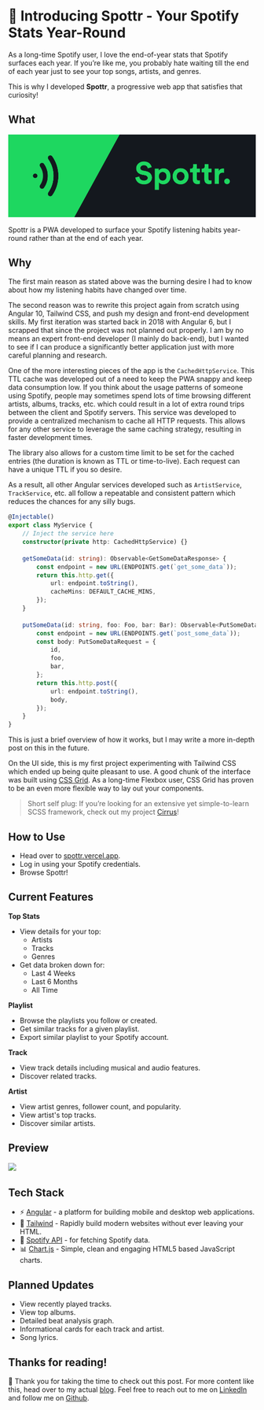 # 🎉 Introducing Spottr - Your Spotify Stats Year-Round

As a long-time Spotify user, I love the end-of-year stats that Spotify surfaces each year. If you’re like me, you probably hate waiting till the end of each year just to see your top songs, artists, and genres.

This is why I developed **Spottr**, a progressive web app that satisfies that curiosity!

## What

![](https://raw.githubusercontent.com/Spiderpig86/spottr/master/src/assets/images/preview.png)

Spottr is a PWA developed to surface your Spotify listening habits year-round rather than at the end of each year.

## Why

The first main reason as stated above was the burning desire I had to know about how my listening habits have changed over time.

The second reason was to rewrite this project again from scratch using Angular 10, Tailwind CSS, and push my design and front-end development skills. My first iteration was started back in 2018 with Angular 6, but I scrapped that since the project was not planned out properly. I am by no means an expert front-end developer (I mainly do back-end), but I wanted to see if I can produce a significantly better application just with more careful planning and research. 

One of the more interesting pieces of the app is the `CachedHttpService`. This TTL cache was developed out of a need to keep the PWA snappy and keep data consumption low. If you think about the usage patterns of someone using Spotify, people may sometimes spend lots of time browsing different artists, albums, tracks, etc. which could result in a lot of extra round trips between the client and Spotify servers. This service was developed to provide a centralized mechanism to cache all HTTP requests. This allows for any other service to leverage the same caching strategy, resulting in faster development times.

The library also allows for a custom time limit to be set for the cached entries (the duration is known as TTL or time-to-live). Each request can have a unique TTL if you so desire.

As a result, all other Angular services developed such as `ArtistService`, `TrackService`, etc. all follow a repeatable and consistent pattern which reduces the chances for any silly bugs.

```ts
@Injectable()
export class MyService {
    // Inject the service here
    constructor(private http: CachedHttpService) {}
    
    getSomeData(id: string): Observable<GetSomeDataResponse> {
        const endpoint = new URL(ENDPOINTS.get(`get_some_data`));
        return this.http.get({
            url: endpoint.toString(),
            cacheMins: DEFAULT_CACHE_MINS,
        });
    }
    
    putSomeData(id: string, foo: Foo, bar: Bar): Observable<PutSomeDataResponse> {
        const endpoint = new URL(ENDPOINTS.get(`post_some_data`));
        const body: PutSomeDataRequest = {
            id,
            foo,
            bar,
        };
        return this.http.post({
            url: endpoint.toString(),
            body,
        });
    }
}
```

This is just a brief overview of how it works, but I may write a more in-depth post on this in the future.

On the UI side, this is my first project experimenting with Tailwind CSS which ended up being quite pleasant to use. A good chunk of the interface was built using [CSS Grid](https://developer.mozilla.org/en-US/docs/Web/CSS/CSS_Grid_Layout). As a long-time Flexbox user, CSS Grid has proven to be an even more flexible way to lay out your components.

> Short self plug: If you’re looking for an extensive yet simple-to-learn SCSS framework, check out my project [Cirrus](https://cirrus-ui.netlify.app/)!

## How to Use

- Head over to [spottr.vercel.app](https://spottr.vercel.app/login).
- Log in using your Spotify credentials.
- Browse Spottr!

## Current Features

**Top Stats**

- View details for your top:
  - Artists
  - Tracks
  - Genres
- Get data broken down for:
  - Last 4 Weeks
  - Last 6 Months
  - All Time

**Playlist**

- Browse the playlists you follow or created.
- Get similar tracks for a given playlist.
- Export similar playlist to your Spotify account.

**Track**

- View track details including musical and audio features.
- Discover related tracks.

**Artist**

- View artist genres, follower count, and popularity.
- View artist's top tracks.
- Discover similar artists.

## Preview

![](https://raw.githubusercontent.com/Spiderpig86/spottr/master/images/demo.gif)

## Tech Stack

- :zap: [Angular](https://angular.io/) - a platform for building mobile and desktop web applications.
- :art: [Tailwind](https://tailwindcss.com/) - Rapidly build modern websites without ever leaving your HTML.
- :musical_note: [Spotify API](https://developer.spotify.com/documentation/web-api/) - for fetching Spotify data.
- :bar_chart: [Chart.js](https://www.chartjs.org/) - Simple, clean and engaging HTML5 based JavaScript charts.

## Planned Updates

- View recently played tracks.
- View top albums.
- Detailed beat analysis graph.
- Informational cards for each track and artist.
- Song lyrics.

## Thanks for reading!
:gem: Thank you for taking the time to check out this post. For more content like this, head over to my actual [blog](https://slim.netlify.app/). Feel free to reach out to me on [LinkedIn](https://www.linkedin.com/in/serbis/) and follow me on [Github](https://github.com/Spiderpig86).